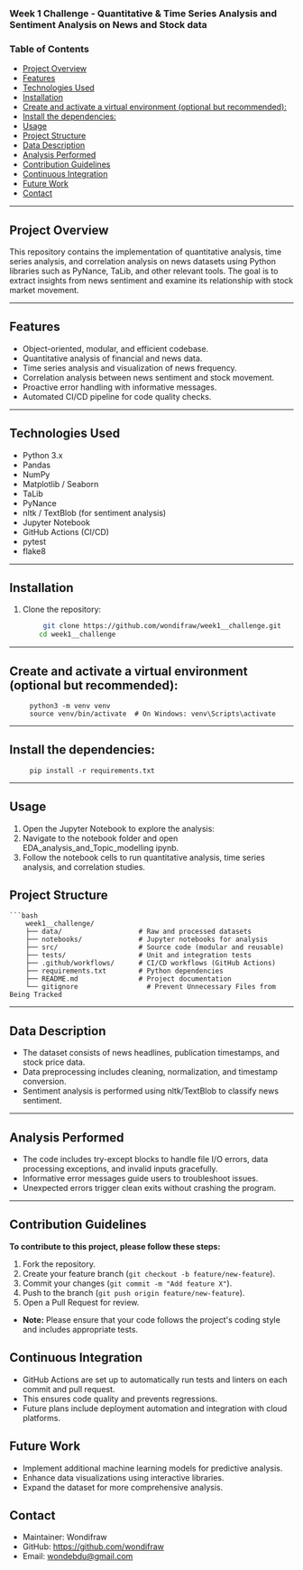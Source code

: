 ### Week 1 Challenge - Quantitative & Time Series Analysis and Sentiment Analysis on News and Stock data

### Table of Contents
- [Project Overview](#project-overview)
- [Features](#features)
- [Technologies Used](#technologies-used)
- [Installation](#installation)
- [Create and activate a virtual environment (optional but recommended):](#create-and-activate-a-virtual-environment-optional-but-recommended)
- [Install the dependencies:](#install-the-dependencies)
- [Usage](#usage)
- [Project Structure](#project-structure)
- [Data Description](#data-description)
- [Analysis Performed](#analysis-performed)
- [Contribution Guidelines](#contribution-guidelines)
- [Continuous Integration](#continuous-integration)
- [Future Work](#future-work)
- [Contact](#contact)
---
## Project Overview

This repository contains the implementation of quantitative analysis, time series analysis, and correlation analysis on news datasets using Python libraries such as PyNance, TaLib, and other relevant tools. The goal is to extract insights from news sentiment and examine its relationship with stock market movement.

---

## Features

- Object-oriented, modular, and efficient codebase.
- Quantitative analysis of financial and news data.
- Time series analysis and visualization of news frequency.
- Correlation analysis between news sentiment and stock movement.
- Proactive error handling with informative messages.
- Automated CI/CD pipeline for code quality checks.

---

## Technologies Used

- Python 3.x  
- Pandas  
- NumPy  
- Matplotlib / Seaborn  
- TaLib  
- PyNance  
- nltk / TextBlob (for sentiment analysis)  
- Jupyter Notebook  
- GitHub Actions (CI/CD)
- pytest
- flake8
---

## Installation

1. Clone the repository:

    ```bash
         git clone https://github.com/wondifraw/week1__challenge.git
        cd week1__challenge
---
## Create and activate a virtual environment (optional but recommended):
         python3 -m venv venv
         source venv/bin/activate  # On Windows: venv\Scripts\activate
---
## Install the dependencies:
         pip install -r requirements.txt

--- 
## Usage
1. Open the Jupyter Notebook to explore the analysis:
2. Navigate to the notebook folder and open EDA_analysis_and_Topic_modelling ipynb.
3. Follow the notebook cells to run quantitative analysis, time series analysis, and correlation studies.
## Project Structure
    ```bash
        week1__challenge/
        ├── data/                   # Raw and processed datasets
        ├── notebooks/              # Jupyter notebooks for analysis
        ├── src/                    # Source code (modular and reusable)
        ├── tests/                  # Unit and integration tests
        ├── .github/workflows/      # CI/CD workflows (GitHub Actions)
        ├── requirements.txt        # Python dependencies
        ├── README.md               # Project documentation
        └── gitignore                 # Prevent Unnecessary Files from Being Tracked
--- 
## Data Description
* The dataset consists of news headlines, publication timestamps, and stock price data.
* Data preprocessing includes cleaning, normalization, and timestamp conversion.
* Sentiment analysis is performed using nltk/TextBlob to classify news sentiment.
---
## Analysis Performed
* The code includes try-except blocks to handle file I/O errors, data processing exceptions, and invalid inputs gracefully.
* Informative error messages guide users to troubleshoot issues.
* Unexpected errors trigger clean exits without crashing the program.
---
## Contribution Guidelines
  **To contribute to this project, please follow these steps:**

1. Fork the repository.
2. Create your feature branch (`git checkout -b feature/new-feature`).
3. Commit your changes (`git commit -m "Add feature X"`).
4. Push to the branch (`git push origin feature/new-feature`).
5. Open a Pull Request for review.
 * **Note:** Please ensure that your code follows the project's coding style and includes appropriate tests.
## Continuous Integration
  * GitHub Actions are set up to automatically run tests and linters on each commit and pull request.
  * This ensures code quality and prevents regressions.
  * Future plans include deployment automation and integration with cloud platforms.
## Future Work
- Implement additional machine learning models for predictive analysis.
- Enhance data visualizations using interactive libraries.
- Expand the dataset for more comprehensive analysis.
## Contact
   * Maintainer: Wondifraw
   * GitHub: https://github.com/wondifraw
   * Email: wondebdu@gmail.com